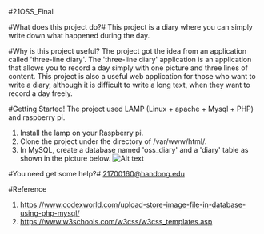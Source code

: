 #21OSS_Final

#What does this project do?#
This project is a diary where you can simply write down what happened during the day.

#Why is this project useful?
The project got the idea from an application called 'three-line diary'.
The 'three-line diary' application is an application that allows you to record a day simply with one picture and three lines of content.
This project is also a useful web application for those who want to write a diary, although it is difficult to write a long text, when they want to record a day freely.

#Getting Started!
The project used LAMP (Linux + apache + Mysql + PHP) and raspberry pi.
1. Install the lamp on your Raspberry pi.
2. Clone the project under the directory of /var/www/html/.
3. In MySQL, create a database named 'oss_diary' and a 'diary' table as shown in the picture below.
![Alt text](https://www.google.com/url?sa=i&url=https%3A%2F%2Fapps.apple.com%2Fkr%2Fapp%2F%25EC%2584%25B8%25EC%25A4%2584%25EC%259D%25BC%25EA%25B8%25B0%2Fid1436460302&psig=AOvVaw2Dl7XpcMzWPx9wN7lJRrtQ&ust=1623593401651000&source=images&cd=vfe&ved=0CAIQjRxqFwoTCIitiOeikvECFQAAAAAdAAAAABAD)

#You need get some help?#
21700160@handong.edu

#Reference
1.	https://www.codexworld.com/upload-store-image-file-in-database-using-php-mysql/
2.	https://www.w3schools.com/w3css/w3css_templates.asp
